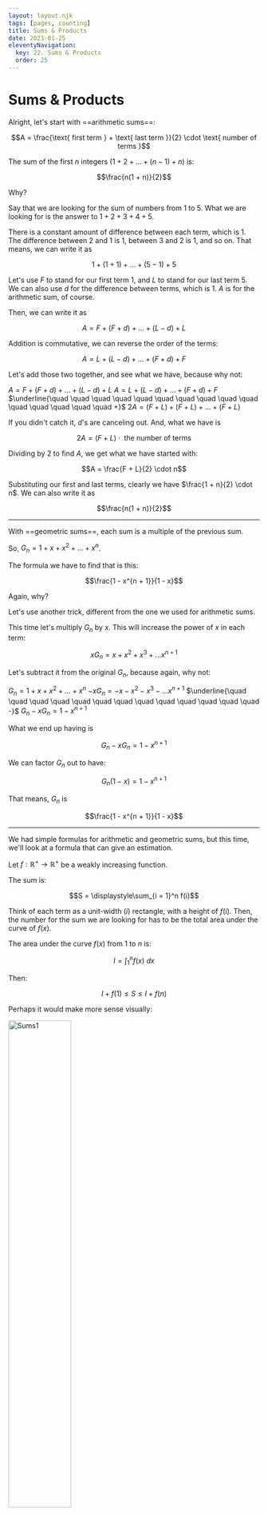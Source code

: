 ```yaml
---
layout: layout.njk
tags: [pages, counting]
title: Sums & Products
date: 2023-01-25
eleventyNavigation:
  key: 22. Sums & Products
  order: 25
---
```


# Sums & Products

Alright, let's start with ==arithmetic sums==:

$$A = \frac{\text{ first term } + \text{ last term }}{2} \cdot \text{ number of terms }$$


The sum of the first $n$ integers ($1 + 2 + ... + (n - 1) + n$) is:

$$\frac{n(1 + n)}{2}$$

Why?

Say that we are looking for the sum of numbers from 1 to 5. What we are looking for is the answer to $1 + 2 + 3 + 4 + 5$. 

There is a constant amount of difference between each term, which is $1$. The difference between $2$ and $1$ is $1$, between $3$ and $2$ is $1$, and so on.
That means, we can write it as 

$$1 + (1 + 1) + ... + (5 - 1) + 5$$

Let's use $F$ to stand for our first term $1$, and $L$ to stand for our last term $5$. We can also use $d$ for the difference between terms, which is $1$.
$A$ is for the arithmetic sum, of course.

Then, we can write it as 

$$A = F + (F + d) + ... + (L - d) + L$$

Addition is commutative, we can reverse the order of the terms:

$$A = L + (L - d) + ... + (F + d) + F$$

Let's add those two together, and see what we have, because why not:

$A = F + (F + d) + ... + (L - d) + L$
$A = L + (L - d) + ... + (F + d) + F$
$\underline{\quad \quad \quad \quad \quad \quad \quad \quad \quad \quad \quad \quad \quad \quad \quad +}$
$2A = (F + L) + (F + L) + ... + (F + L)$


If you didn't catch it, $d$'s are canceling out. And, what we have is 

$$2A = (F + L) \cdot \text{ the number of terms }$$ 

Dividing by $2$ to find $A$, we get what we have started with: 

$$A = \frac{F + L}{2} \cdot n$$

Substituting our first and last terms, clearly we have $\frac{1 + n}{2} \cdot n$. We can also write it as 

$$\frac{n(1 + n)}{2}$$

---

With ==geometric sums==, each sum is a multiple of the previous sum.

So, $G_n = 1 + x + x^2 + ... + x^n$.

The formula we have to find that is this:

$$\frac{1 - x^{n + 1}}{1 - x}$$

Again, why?

Let's use another trick, different from the one we used for arithmetic sums.

This time let's multiply $G_n$ by $x$. This will increase the power of $x$ in each term:

$$xG_n = x + x^2 + x^3 + ... x^{n + 1}$$

Let's subtract it from the original $G_n$, because again, why not:

$G_n = 1 + x + x^2 + ... + x^n$
$-xG_n = -x -x^2 -x^3 - ... x^{n + 1}$
$\underline{\quad \quad \quad \quad \quad \quad \quad \quad \quad \quad \quad \quad \quad -}$
$G_n - xG_n = 1 - x^{n + 1}$

What we end up having is 

$$G_n - xG_n = 1 - x^{n + 1}$$

We can factor $G_n$ out to have: 

$$G_n (1 - x) = 1 - x^{n + 1}$$

That means, $G_n$ is 

$$\frac{1 - x^{n + 1}}{1 - x}$$ 

---

We had simple formulas for arithmetic and geometric sums, but this time, we'll look at a formula that can give an estimation.

Let $f : \mathbb{R}^+ \rightarrow \mathbb{R}^+$ be a weakly increasing function.

The sum is:

$$S = \displaystyle\sum_{i = 1}^n f(i)$$


Think of each term as a unit-width ($i$) rectangle, with a height of $f(i)$.
Then, the number for the sum we are looking for has to be the total area under the curve of $f(x)$.

The area under the curve $f(x)$ from $1$ to $n$ is:


$$I = \int_{1}^{n} f(x) \ dx$$

Then:

$$I + f(1) \leq S \leq I + f(n)$$

Perhaps it would make more sense visually:

<img src="../images/sums1.png" alt="Sums1" width="50%">

And, shift it left by $1$:

<img src="../images/sums2.png" alt="Sums2" width="50%">

<p style="font-size: smaller; margin-bottom: 0;"><i>Figures 13.2 and 13.3 from the course notes <a href="https://openlearninglibrary.mit.edu/assets/courseware/v1/4fb79a8b271d75485a489411764ef691/asset-v1:OCW+6.042J+2T2019+type@asset+block/MIT6_042JS15_Session23.pdf">Mathematics for Computer Science</a>.</i></p>

---

> Any product can be converted into a sum by taking its logarithm.

Let's look at a factorial, for example, $n!$ is $1 \cdot 2 \cdot 3 \cdot \ ... \ \cdot (n - 1) \cdot n$.

We can also denote it as: 

$$\displaystyle\prod_{i = 1}^n i$$
It can be turned into a sum by taking the logarithm:

$$\displaystyle\sum_{i = 1}^n ln(i)$$

  It is because of the [product rule](https://en.wikipedia.org/wiki/Logarithm#Characterization_by_the_product_formula):

$$ln(n!) = ln(1 \cdot 2 \cdot 3 \cdot \ ... \ \cdot (n - 1) \cdot n)$$
$$ = ln(1) + ln(2) + ln(3) + \ ... \ + ln(n - 1) + ln(n)$$
$$ = \displaystyle\sum_{i = 1}^n ln(i)$$
We have to estimate this sum to get a closed-form bound.
In order to do that, we are going to use the formula we defined above: $I + f(1) \leq S \leq I + f(n)$.

So, plugging them in:

$$\bigg(\int_{1}^{n} ln(x) \ dx\bigg) + ln(1) \leq \displaystyle\sum_{i = 1}^n ln(i) \leq \bigg(\int_{1}^{n} ln(x) \ dx\bigg) + ln(n)$$

Looks beautiful.

$ln(1)$ is $0$. So, it is just 

$$\int_{1}^{n} ln(x) \ dx \leq \displaystyle\sum_{i = 1}^n ln(i) \leq \bigg(\int_{1}^{n} ln(x) \ dx\bigg) + ln(n)$$

After taking the integral, and exponentiating the whole thing (it was the product, remember, we are undoing it), the eventual result will be, [according to the book](https://openlearninglibrary.mit.edu/assets/courseware/v1/4fb79a8b271d75485a489411764ef691/asset-v1:OCW+6.042J+2T2019+type@asset+block/MIT6_042JS15_Session23.pdf):

$$\frac{n^n}{e^{n - 1}} \leq n! \leq \frac{n^{n + 1}}{e^{n - 1}}$$

---

One example of ==asymptotic equivalence== is $(n^2 + n) \sim n^2$.

In order for two functions to be asymptotically equal, _the limit of their quotient has to go to $1$ as $n$ approaches infinity_. Let's see.

$$\lim_{n \to \infty} \frac{n^2 + n}{n^2} = \lim_{n \to \infty} \bigg(1 + \frac{1}{n}\bigg) = 1$$
So, simplifying $\frac{n^2 + n}{n ^2}$ we have $1 + \frac{1}{n}$. As $n$ goes to $\infty$, $\frac{1}{n}$ goes to $0$, so we're left with $1$. And, that proves that $(n^2 + n)$ and $n^2$ are asymptotically equal.
